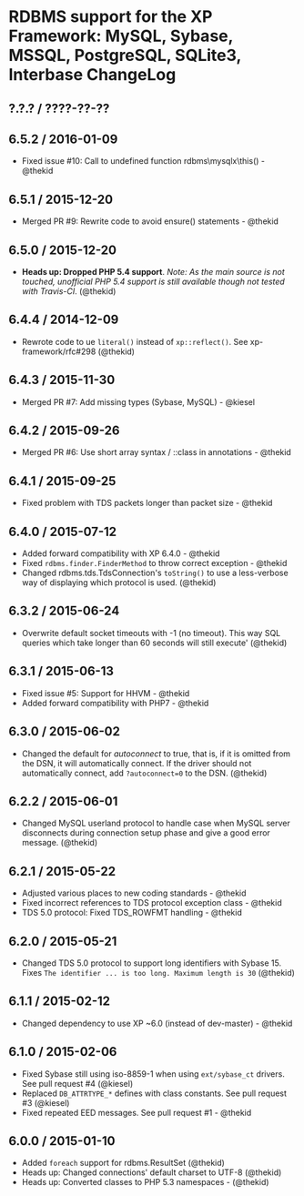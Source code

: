 RDBMS support for the XP Framework: MySQL, Sybase, MSSQL, PostgreSQL, SQLite3, Interbase ChangeLog
========================================================================

## ?.?.? / ????-??-??

## 6.5.2 / 2016-01-09

* Fixed issue #10: Call to undefined function rdbms\mysqlx\this() - @thekid

## 6.5.1 / 2015-12-20

* Merged PR #9: Rewrite code to avoid ensure() statements - @thekid

## 6.5.0 / 2015-12-20

* **Heads up: Dropped PHP 5.4 support**. *Note: As the main source is not
  touched, unofficial PHP 5.4 support is still available though not tested
  with Travis-CI*.
  (@thekid)

## 6.4.4 / 2014-12-09

* Rewrote code to ue `literal()` instead of `xp::reflect()`. See
  xp-framework/rfc#298
  (@thekid)

## 6.4.3 / 2015-11-30

* Merged PR #7: Add missing types (Sybase, MySQL) - @kiesel

## 6.4.2 / 2015-09-26

* Merged PR #6: Use short array syntax / ::class in annotations - @thekid

## 6.4.1 / 2015-09-25

* Fixed problem with TDS packets longer than packet size - @thekid

## 6.4.0 / 2015-07-12

* Added forward compatibility with XP 6.4.0 - @thekid
* Fixed `rdbms.finder.FinderMethod` to throw correct exception - @thekid
* Changed rdbms.tds.TdsConnection's `toString()` to use a less-verbose way
  of displaying which protocol is used.
  (@thekid)

## 6.3.2 / 2015-06-24

* Overwrite default socket timeouts with -1 (no timeout). This way SQL
  queries which take longer than 60 seconds will still execute'
  (@thekid)

## 6.3.1 / 2015-06-13

* Fixed issue #5: Support for HHVM - @thekid
* Added forward compatibility with PHP7 - @thekid

## 6.3.0 / 2015-06-02

* Changed the default for *autoconnect* to true, that is, if it is omitted
  from the DSN, it will automatically connect. If the driver should not
  automatically connect, add `?autoconnect=0` to the DSN.
  (@thekid)

## 6.2.2 / 2015-06-01

* Changed MySQL userland protocol to handle case when MySQL server disconnects
  during connection setup phase and give a good error message.
  (@thekid)

## 6.2.1 / 2015-05-22

* Adjusted various places to new coding standards - @thekid
* Fixed incorrect references to TDS protocol exception class - @thekid
* TDS 5.0 protocol: Fixed TDS_ROWFMT handling - @thekid

## 6.2.0 / 2015-05-21

* Changed TDS 5.0 protocol to support long identifiers with Sybase 15.
  Fixes `The identifier ... is too long. Maximum length is 30`
  (@thekid)

## 6.1.1 / 2015-02-12

* Changed dependency to use XP ~6.0 (instead of dev-master) - @thekid

## 6.1.0 / 2015-02-06

* Fixed Sybase still using iso-8859-1 when using `ext/sybase_ct` drivers.
  See pull request #4
  (@kiesel)
* Replaced `DB_ATTRTYPE_*` defines with class constants. See pull request #3
  (@kiesel)
* Fixed repeated EED messages. See pull request #1 - @thekid

## 6.0.0 / 2015-01-10

* Added `foreach` support for rdbms.ResultSet (@thekid)
* Heads up: Changed connections' default charset to UTF-8 (@thekid)
* Heads up: Converted classes to PHP 5.3 namespaces - (@thekid)
